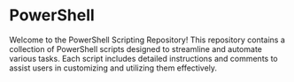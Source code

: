 # PowerShell

Welcome to the PowerShell Scripting Repository! This repository contains a collection of PowerShell scripts designed to streamline and automate various tasks. Each script includes detailed instructions and comments to assist users in customizing and utilizing them effectively.
